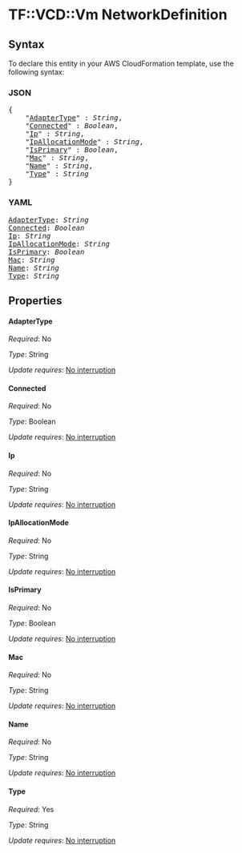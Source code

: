 # TF::VCD::Vm NetworkDefinition

## Syntax

To declare this entity in your AWS CloudFormation template, use the following syntax:

### JSON

<pre>
{
    "<a href="#adaptertype" title="AdapterType">AdapterType</a>" : <i>String</i>,
    "<a href="#connected" title="Connected">Connected</a>" : <i>Boolean</i>,
    "<a href="#ip" title="Ip">Ip</a>" : <i>String</i>,
    "<a href="#ipallocationmode" title="IpAllocationMode">IpAllocationMode</a>" : <i>String</i>,
    "<a href="#isprimary" title="IsPrimary">IsPrimary</a>" : <i>Boolean</i>,
    "<a href="#mac" title="Mac">Mac</a>" : <i>String</i>,
    "<a href="#name" title="Name">Name</a>" : <i>String</i>,
    "<a href="#type" title="Type">Type</a>" : <i>String</i>
}
</pre>

### YAML

<pre>
<a href="#adaptertype" title="AdapterType">AdapterType</a>: <i>String</i>
<a href="#connected" title="Connected">Connected</a>: <i>Boolean</i>
<a href="#ip" title="Ip">Ip</a>: <i>String</i>
<a href="#ipallocationmode" title="IpAllocationMode">IpAllocationMode</a>: <i>String</i>
<a href="#isprimary" title="IsPrimary">IsPrimary</a>: <i>Boolean</i>
<a href="#mac" title="Mac">Mac</a>: <i>String</i>
<a href="#name" title="Name">Name</a>: <i>String</i>
<a href="#type" title="Type">Type</a>: <i>String</i>
</pre>

## Properties

#### AdapterType

_Required_: No

_Type_: String

_Update requires_: [No interruption](https://docs.aws.amazon.com/AWSCloudFormation/latest/UserGuide/using-cfn-updating-stacks-update-behaviors.html#update-no-interrupt)

#### Connected

_Required_: No

_Type_: Boolean

_Update requires_: [No interruption](https://docs.aws.amazon.com/AWSCloudFormation/latest/UserGuide/using-cfn-updating-stacks-update-behaviors.html#update-no-interrupt)

#### Ip

_Required_: No

_Type_: String

_Update requires_: [No interruption](https://docs.aws.amazon.com/AWSCloudFormation/latest/UserGuide/using-cfn-updating-stacks-update-behaviors.html#update-no-interrupt)

#### IpAllocationMode

_Required_: No

_Type_: String

_Update requires_: [No interruption](https://docs.aws.amazon.com/AWSCloudFormation/latest/UserGuide/using-cfn-updating-stacks-update-behaviors.html#update-no-interrupt)

#### IsPrimary

_Required_: No

_Type_: Boolean

_Update requires_: [No interruption](https://docs.aws.amazon.com/AWSCloudFormation/latest/UserGuide/using-cfn-updating-stacks-update-behaviors.html#update-no-interrupt)

#### Mac

_Required_: No

_Type_: String

_Update requires_: [No interruption](https://docs.aws.amazon.com/AWSCloudFormation/latest/UserGuide/using-cfn-updating-stacks-update-behaviors.html#update-no-interrupt)

#### Name

_Required_: No

_Type_: String

_Update requires_: [No interruption](https://docs.aws.amazon.com/AWSCloudFormation/latest/UserGuide/using-cfn-updating-stacks-update-behaviors.html#update-no-interrupt)

#### Type

_Required_: Yes

_Type_: String

_Update requires_: [No interruption](https://docs.aws.amazon.com/AWSCloudFormation/latest/UserGuide/using-cfn-updating-stacks-update-behaviors.html#update-no-interrupt)

